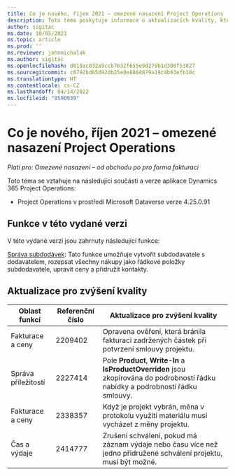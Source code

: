 ```yaml
---
title: Co je nového, říjen 2021 – omezené nasazení Project Operations
description: Toto téma poskytuje informace o aktualizacích kvality, které jsou k dispozici ve verzi Project Operations z října 2021 pro omezené nasazení.
author: sigitac
ms.date: 10/05/2021
ms.topic: article
ms.prod: ''
ms.reviewer: johnmichalak
ms.author: sigitac
ms.openlocfilehash: d818ac832a9ccb7632f655e9d279b1d308f53827
ms.sourcegitcommit: c0792bd65d92db25e0e8864879a19c4b93efb10c
ms.translationtype: HT
ms.contentlocale: cs-CZ
ms.lasthandoff: 04/14/2022
ms.locfileid: "8590939"
---
```

# <a name="whats-new-october-2021---project-operations-lite-deployment"></a>Co je nového, říjen 2021 – omezené nasazení Project Operations

_Platí pro: Omezené nasazení – od obchodu po pro forma fakturaci_

Toto téma se vztahuje na následující součásti a verze aplikace Dynamics 365 Project Operations:

  - Project Operations v prostředí Microsoft Dataverse verze 4.25.0.91


## <a name="features-included-in-this-release"></a>Funkce v této vydané verzi

V této vydané verzi jsou zahrnuty následující funkce:

[Správa subdodávek](../subcontracting/managing-subcontracts-overview.md): Tato funkce umožňuje vytvořit subdodavatele s dodavatelem, rozepsat všechny nákupy jako řádkové položky subdodavatele, upravit ceny a přidružit kontakty.


## <a name="quality-updates"></a>Aktualizace pro zvýšení kvality

| **Oblast funkcí** | **Referenční číslo** | **Aktualizace pro zvýšení kvality** |
| --- | --- | --- |
| Fakturace a ceny | 2209402 | Opravena ověření, která bránila fakturaci zadržených částek při potvrzení smlouvy projektu. |
|   Správa příležitostí | 2227414 | Pole **Product**, **Write-In** a **IsProductOverriden** jsou zkopírována do podrobností řádku nabídky a podrobností řádku smlouvy. |
| Fakturace a ceny | 2338357 | Když je projekt vybrán, měna v protokolu využití materiálu musí vycházet z měny projektu. |
| Čas a výdaje | 2414777 | Zrušení schválení, pokud má záznam výdaje nebo času více než jedno přidružené schválení projektu, musí být možné. |
